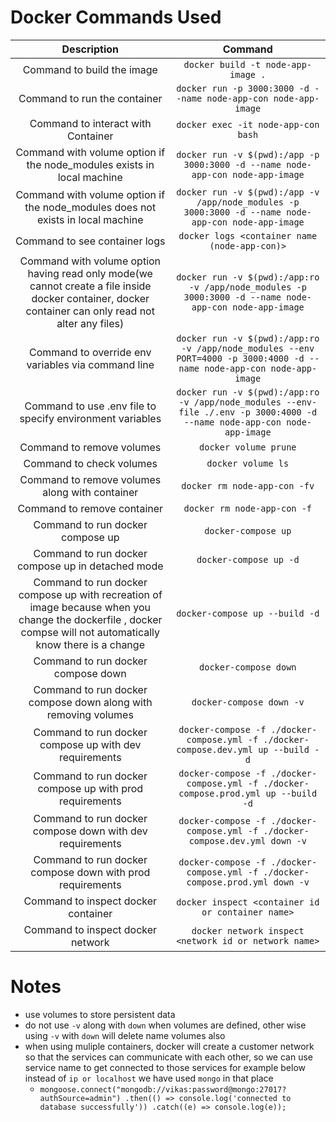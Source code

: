 # Docker Commands Used

| Description | Command |
| :---:        |    :----:   | 
| Command to build the image      | `docker build -t node-app-image .`       | 
| Command to run the container| `docker run -p 3000:3000 -d --name node-app-con node-app-image`| 
| Command to interact with Container | `docker exec -it node-app-con bash` |
| Command with volume option if the node_modules exists in local machine | `docker run -v $(pwd):/app -p 3000:3000 -d --name node-app-con node-app-image` |
| Command with volume option if the node_modules does not exists in local machine| `docker run -v $(pwd):/app -v /app/node_modules -p 3000:3000 -d --name node-app-con node-app-image`|
| Command to see container logs | `docker logs <container name (node-app-con)>` |
| Command with volume option having read only mode(we cannot create a file inside docker container, docker container can only read not alter any files)| `docker run -v $(pwd):/app:ro -v /app/node_modules -p 3000:3000 -d --name node-app-con node-app-image`|
| Command to override env variables via command line | `docker run -v $(pwd):/app:ro -v /app/node_modules --env PORT=4000 -p 3000:4000 -d --name node-app-con node-app-image` |
| Command to use .env file to specify environment variables | `docker run -v $(pwd):/app:ro -v /app/node_modules --env-file ./.env -p 3000:4000 -d --name node-app-con node-app-image` |
| Command to remove volumes | `docker volume prune` |
| Command to check volumes | `docker volume ls` |
| Command to remove volumes along with container | `docker rm node-app-con -fv` |
| Command to remove container | `docker rm node-app-con -f` |
| Command to run docker compose up | `docker-compose up` |
| Command to run docker compose up in detached mode | `docker-compose up -d` |
| Command to run docker compose up with recreation of image because when you change the dockerfile , docker compse will not automatically know there is a change | `docker-compose up --build -d` |
| Command to run docker compose down | `docker-compose down` |
| Command to run docker compose down along with removing volumes | `docker-compose down -v` |
| Command to run docker compose up with dev requirements | `docker-compose -f ./docker-compose.yml -f ./docker-compose.dev.yml up --build -d` |
| Command to run docker compose up with prod requirements | `docker-compose -f ./docker-compose.yml -f ./docker-compose.prod.yml up --build -d` |
| Command to run docker compose down with dev requirements | `docker-compose -f ./docker-compose.yml -f ./docker-compose.dev.yml down -v` |
| Command to run docker compose down with prod requirements | `docker-compose -f ./docker-compose.yml -f ./docker-compose.prod.yml down -v` |
| Command to inspect docker container | `docker inspect <container id or container name>` |
| Command to inspect docker network | `docker network inspect <network id or network name>` |




# Notes
- use volumes to store persistent data
- do not use `-v` along with `down` when volumes are defined, other wise using `-v` with `down` will delete name volumes also
- when using muliple containers, docker will create a customer network so that the services can communicate with each other, so we can use service name to get connected to those services for example below instead of `ip or localhost` we have used `mongo` in that place
  - `mongoose.connect("mongodb://vikas:password@mongo:27017?authSource=admin")
.then(() => console.log('connected to database successfully'))
.catch((e) => console.log(e));`